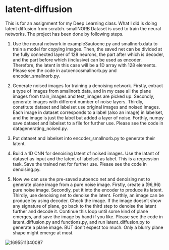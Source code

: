 # latent-diffusion
This is for an assignment for my Deep Learning class. What I did is doing latent diffusion from scratch. 
smallNORB Dataset is used to train the neural networks. The project has been done by following steps.

1. Use the neural network in example3autoenc.py and smallnorb.data to train a
model for copying images. Then, the saved net can be divided at the fully
connected layer of 128 neurons, the part after which is decoder, and the part
before which (inclusive) can be used as encoder. Therefore, the latent in this
case will be a 1D array with 128 elements. Please see the code in
autoencosmallnorb.py and encoder_smallnorb.py.

2. Generate noised images for training a denoising network. Firstly, extract a
type of images from smallnorb.data, and in my case all the plane images from
train_images and test_images are picked up. Secondly, generate images with
different number of noise layers. Thirdly, constitute dataset and labelset use
original images and noised images. Each image in dataset corresponds to a
label (also an image) in labelset, and the image is just the label but added a
layer of noise. Forthly, numpy save dataset and labelset to a file for further use. Please see the code in datagenerating_noised.py.

3. Put dataset and labelset into encoder_smallnorb.py to generate their latent.

4. Build a 1D CNN for denoising latent of noised images. Use the latant of
dataset as input and the latent of labelset as label. This is a regression task. Save the trained net for further use. Please see the code in denoising.py.

5. Now we can use the pre-saved autoenco net and denoising net to generate
plane image from a pure noise image. Firstly, create a (96,96) pure noise
image. Secondly, put it into the encoder to produce its latent. Thirdly, use
denoising net to denoise the latent. Forthly, an image can be produce by using
decoder. Check the image. If the image doesn’t show any signature of plane, go back to the third step to denoise the latent further and decode it. Continue
this loop until some kind of plane emerges, and save the image by hand if you
like. Please see the code in latent_diffusion.py and functions.py, and run
latent_diffusion.py to generate a plane image. BUT don’t expect too much. Only a blurry plane shape might emerge at most.

![1695511340087](https://github.com/guangjieguo/latent-diffusion/assets/145815863/7bd5d4f3-31bf-41f8-a296-72185e36a66b)



